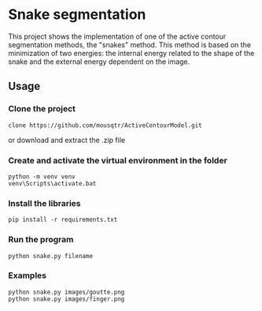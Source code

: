 # Snake segmentation

This project shows the implementation of one of the active contour segmentation methods, the "snakes" method. This method is based on the minimization of two energies: the internal energy related to the shape of the snake and the external energy dependent on the image. 

## Usage
### Clone the project
```
clone https://github.com/mousqtr/ActiveContourModel.git
```
or download and extract the .zip file

### Create and activate the virtual environment in the folder
```
python -m venv venv
venv\Scripts\activate.bat
```
### Install the libraries 
```
pip install -r requirements.txt
```
### Run the program
```
python snake.py filename
```
### Examples
```
python snake.py images/goutte.png
python snake.py images/finger.png
```
